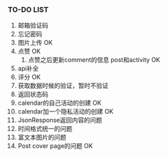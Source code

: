 ### TO-DO LIST

1. 邮箱验证码
2. 忘记密码
3. 图片上传 OK
4. 点赞 OK
   1. 点赞之后更新comment的信息 post和activity OK
5. api补全
6. 评分 OK
7. 获取数据时候的验证，暂时不验证
8. 返回状态码
9. calendar的自己活动的创建 OK
10. calendar加一个隐私活动的创建 OK
11. JsonResponse返回内容的问题
12. 时间格式统一的问题
13. 富文本图片的问题
14. Post cover page的问题 OK
